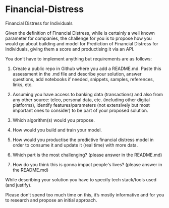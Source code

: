 # Financial-Distress

Financial Distress for Individuals

Given the definition of Financial Distress, while is certainly a well known parameter for companies, the challenge for you is to propose how you would go about building and model for Prediction of Financial Distress for Individuals, giving them a score and productising it via an API.

You don’t have to implement anything but requirements are as follows:

1. Create a public repo in Github where you add a README.md. Paste this assessment in the .md file and describe your solution, answer questions, add notebooks if needed, snippets, samples, references, links, etc.

2. Assuming you have access to banking data (transactions) and also from any other source: telco, personal data, etc. (including other digital platforms), identify features/parameters (not extensively but most important ones to consider) to be part of your proposed solution.

3. Which algorithm(s) would you propose.

4. How would you build and train your model.

5. How would you productise the predictive financial distress model in order to consume it and update it (real time) with more data.

6. Which part is the most challenging? (please answer in the README.md)

7. How do you think this is gonna impact people's lives? (please answer in the README.md)


While describing your solution you have to specify tech stack/tools used (and justify).


Please don’t spend too much time on this, it’s mostly informative and for you to research and propose an initial approach.
